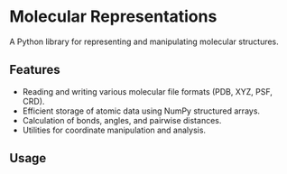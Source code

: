 # Molecular Representations

A Python library for representing and manipulating molecular structures.

## Features

*   Reading and writing various molecular file formats (PDB, XYZ, PSF, CRD).
*   Efficient storage of atomic data using NumPy structured arrays.
*   Calculation of bonds, angles, and pairwise distances.
*   Utilities for coordinate manipulation and analysis.

## Usage

